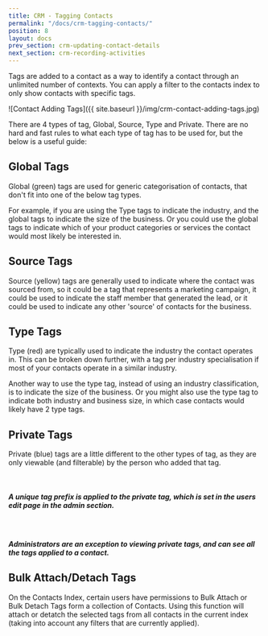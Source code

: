 ```yaml
---
title: CRM - Tagging Contacts
permalink: "/docs/crm-tagging-contacts/"
position: 8
layout: docs
prev_section: crm-updating-contact-details
next_section: crm-recording-activities
---
```


Tags are added to a contact as a way to identify a contact through an unlimited number of contexts. You can apply a filter to the contacts index to only show contacts with specific tags.

![Contact Adding Tags]({{ site.baseurl }}/img/crm-contact-adding-tags.jpg)

There are 4 types of tag, Global, Source, Type and Private. There are no hard and fast rules to what each type of tag has to be used for, but the below is a useful guide:

## Global Tags

Global (green) tags are used for generic categorisation of contacts, that don't fit into one of the below tag types.

For example, if you are using the Type tags to indicate the industry, and the global tags to indicate the size of the business. Or you could use the global tags to indicate which of your product categories or services the contact would most likely be interested in.

## Source Tags

Source (yellow) tags are generally used to indicate where the contact was sourced from, so it could be a tag that represents a marketing campaign, it could be used to indicate the staff member that generated the lead, or it could be used to indicate any other 'source' of contacts for the business.

## Type Tags

Type (red) are typically used to indicate the industry the contact operates in. This can be broken down further, with a tag per industry specialisation if most of your contacts operate in a similar industry.

Another way to use the type tag, instead of using an industry classification, is to indicate the size of the business. Or you might also use the type tag to indicate both industry and business size, in which case contacts would likely have 2 type tags.

## Private Tags

Private (blue) tags are a little different to the other types of tag, as they are only viewable (and filterable) by the person who added that tag.

<div class="note info">
  <span class="fa fa-quote-left fa-lg">&nbsp;</span>
  <h5>A unique tag prefix is applied to the private tag, which is set in the users edit page in the admin section.</h5>
</div>

<div class="note info">
  <span class="fa fa-quote-left fa-lg">&nbsp;</span>
  <h5>Administrators are an exception to viewing private tags, and can see all the tags applied to a contact.</h5>
</div>

## Bulk Attach/Detach Tags

On the Contacts Index, certain users have permissions to Bulk Attach or Bulk Detach Tags form a collection of Contacts. Using this function will attach or detatch the selected tags from all contacts in the current index (taking into account any filters that are currently applied).
